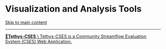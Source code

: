 # Visualization and Analysis Tools

[Skip to main content](https://docs.ciroh.org/docs/products/visualization/#__docusaurus_skipToContent_fallback)

* * *

[**📄️Tethys-CSES** \\
Tethys-CSES is a Community Streamflow Evaluation System (CSES) Web Application.](https://docs.ciroh.org/docs/products/visualization/tethys-cses/)